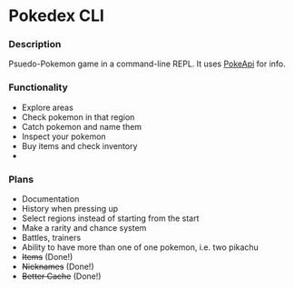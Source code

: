 # Pokedex CLI

### Description
Psuedo-Pokemon game in a command-line REPL. It uses [PokeApi](https://pokeapi.co/) for info.

### Functionality 
* Explore areas
* Check pokemon in that region
* Catch pokemon and name them
* Inspect your pokemon
* Buy items and check inventory
* 

### Plans
* Documentation
* History when pressing up
* Select regions instead of starting from the start
* Make a rarity and chance system
* Battles, trainers
* Ability to have more than one of one pokemon, i.e. two pikachu
* ~~Items~~ (Done!)
* ~~Nicknames~~ (Done!)
* ~~Better Cache~~ (Done!)
